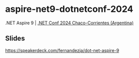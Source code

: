 # aspire-net9-dotnetconf-2024
.NET Aspire 9 | [.NET Conf 2024 Chaco-Corrientes (Argentina)](https://github.com/neanet/netconf-2024)


## Slides 
https://speakerdeck.com/fernandezja/dot-net-aspire-9

